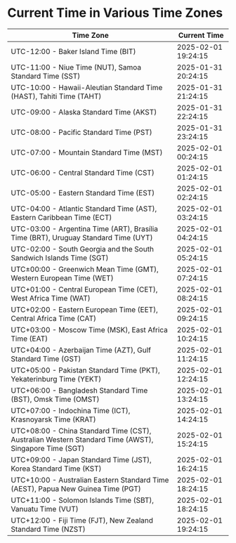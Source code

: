 # Current Time in Various Time Zones

| Time Zone | Current Time |
|-----------|--------------|
| UTC-12:00 - Baker Island Time (BIT) | 2025-02-01 19:24:15 |
| UTC-11:00 - Niue Time (NUT), Samoa Standard Time (SST) | 2025-01-31 20:24:15 |
| UTC-10:00 - Hawaii-Aleutian Standard Time (HAST), Tahiti Time (TAHT) | 2025-01-31 21:24:15 |
| UTC-09:00 - Alaska Standard Time (AKST) | 2025-01-31 22:24:15 |
| UTC-08:00 - Pacific Standard Time (PST) | 2025-01-31 23:24:15 |
| UTC-07:00 - Mountain Standard Time (MST) | 2025-02-01 00:24:15 |
| UTC-06:00 - Central Standard Time (CST) | 2025-02-01 01:24:15 |
| UTC-05:00 - Eastern Standard Time (EST) | 2025-02-01 02:24:15 |
| UTC-04:00 - Atlantic Standard Time (AST), Eastern Caribbean Time (ECT) | 2025-02-01 03:24:15 |
| UTC-03:00 - Argentina Time (ART), Brasília Time (BRT), Uruguay Standard Time (UYT) | 2025-02-01 04:24:15 |
| UTC-02:00 - South Georgia and the South Sandwich Islands Time (SGT) | 2025-02-01 05:24:15 |
| UTC±00:00 - Greenwich Mean Time (GMT), Western European Time (WET) | 2025-02-01 07:24:15 |
| UTC+01:00 - Central European Time (CET), West Africa Time (WAT) | 2025-02-01 08:24:15 |
| UTC+02:00 - Eastern European Time (EET), Central Africa Time (CAT) | 2025-02-01 09:24:15 |
| UTC+03:00 - Moscow Time (MSK), East Africa Time (EAT) | 2025-02-01 10:24:15 |
| UTC+04:00 - Azerbaijan Time (AZT), Gulf Standard Time (GST) | 2025-02-01 11:24:15 |
| UTC+05:00 - Pakistan Standard Time (PKT), Yekaterinburg Time (YEKT) | 2025-02-01 12:24:15 |
| UTC+06:00 - Bangladesh Standard Time (BST), Omsk Time (OMST) | 2025-02-01 13:24:15 |
| UTC+07:00 - Indochina Time (ICT), Krasnoyarsk Time (KRAT) | 2025-02-01 14:24:15 |
| UTC+08:00 - China Standard Time (CST), Australian Western Standard Time (AWST), Singapore Time (SGT) | 2025-02-01 15:24:15 |
| UTC+09:00 - Japan Standard Time (JST), Korea Standard Time (KST) | 2025-02-01 16:24:15 |
| UTC+10:00 - Australian Eastern Standard Time (AEST), Papua New Guinea Time (PGT) | 2025-02-01 18:24:15 |
| UTC+11:00 - Solomon Islands Time (SBT), Vanuatu Time (VUT) | 2025-02-01 18:24:15 |
| UTC+12:00 - Fiji Time (FJT), New Zealand Standard Time (NZST) | 2025-02-01 19:24:15 |
